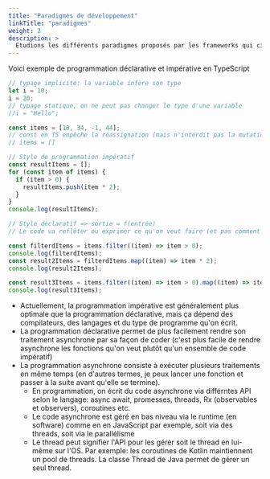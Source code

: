 ```yaml
---
title: "Paradigmes de développement"
linkTitle: "paradigmes"
weight: 2
description: >
  Etudions les différents paradigmes proposés par les frameworks qui ciblent le bureau
---
```


Voici exemple de programmation déclarative et impérative en TypeScript

```ts
// typage implicite: la variable infère son type
let i = 10;
i = 20;
// typage statique, on ne peut pas changer le type d'une variable
//i = "Hello";

const items = [10, 34, -1, 44];
// const en TS empêche la réassignation (mais n'interdit pas la mutation)
// items = []

// Style de programmation impératif
const resultItems = [];
for (const item of items) {
  if (item > 0) {
    resultItems.push(item * 2);
  }
}
console.log(resultItems);

// Style déclaratif => sortie = f(entrée)
// Le code va refléter ou exprimer ce qu'on veut faire (et pas comment le faire)

const filterdItems = items.filter((item) => item > 0);
console.log(filterdItems);
const result2Items = filterdItems.map((item) => item * 2);
console.log(result2Items);

const result3Items = items.filter((item) => item > 0).map((item) => item * 2);
console.log(result3Items);
```

- Actuellement, la programmation impérative est généralement plus optimale que la programmation déclarative, mais ça dépend des compilateurs, des langages et du type de programme qu'on écrit.
- La programmation déclarative permet de plus facilement rendre son traitement asynchrone par sa façon de coder (c'est plus facile de rendre asynchrone les fonctions qu'on veut plutôt qu'un ensemble de code impératif)
- La programmation asynchrone consiste à exécuter plusieurs traitements en même temps (en d'autres termes, je peux lancer une fonction et passer à la suite avant qu'elle se termine).
  - En programmation, on écrit du code asynchrone via différntes API selon le langage: async await, promesses, threads, Rx (observables et observers), coroutines etc.
  - Le code asynchrone est géré en bas niveau via le runtime (en software) comme en en JavaScript par exemple, soit via des threads, soit via le parallélisme
  - Le thread peut signifier l'API pour les gérer soit le thread en lui-même sur l'OS. Par exemple: les coroutines de Kotlin maintiennent un pool de threads. La classe Thread de Java permet de gérer un seul thread.
